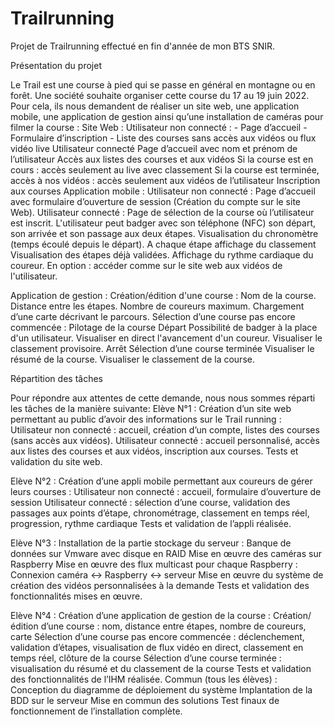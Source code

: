 # Trailrunning
Projet de Trailrunning effectué en fin d'année de mon BTS SNIR. 

Présentation du projet

Le Trail est une course à pied qui se passe en général en montagne ou en forêt. Une société souhaite organiser cette course du 17 au 19 juin 2022. Pour cela, ils nous demandent de réaliser un site web, une application mobile, une application de gestion ainsi qu’une installation de caméras pour filmer la course : 
	Site Web :
Utilisateur non connecté :
			-    Page d’accueil
			-    Formulaire d’inscription
			-    Liste des courses sans accès aux vidéos ou flux vidéo live
Utilisateur connecté
Page d’accueil avec nom et prénom de l’utilisateur
Accès aux listes des courses et aux vidéos
Si la course est en cours : accès seulement au live avec classement
Si la course est terminée, accès à nos vidéos : accès seulement aux vidéos de l’utilisateur
Inscription aux courses
  Application mobile :
Utilisateur non connecté :
Page d’accueil avec formulaire d’ouverture de session (Création du compte sur le site Web).
Utilisateur connecté :
Page de sélection de la course où l’utilisateur est inscrit. 
L'utilisateur peut badger avec son téléphone (NFC) son départ, son arrivée et son passage aux deux étapes. 
Visualisation du chronomètre (temps écoulé depuis le départ).
A chaque étape affichage du classement
Visualisation des étapes déjà validées.
Affichage du rythme cardiaque du coureur.
En option : accéder comme sur le site web aux vidéos de l'utilisateur.

Application de gestion :
Création/édition d'une course :
Nom de la course.
Distance entre les étapes.
Nombre de coureurs maximum.
Chargement d’une carte décrivant le parcours.
Sélection d’une course pas encore commencée :
Pilotage de la course
Départ
Possibilité de badger à la place d'un utilisateur.
Visualiser en direct l'avancement d'un coureur.
Visualiser le classement provisoire.
Arrêt
Sélection d’une course terminée
Visualiser le résumé de la course.
Visualiser le classement de la course.
















Répartition des tâches

Pour répondre aux attentes de cette demande, nous nous sommes réparti les tâches de la manière suivante:
Elève N°1 :
Création d’un site web permettant au public d’avoir des informations sur le Trail running :
Utilisateur non connecté : accueil, création d’un compte, listes des courses (sans accès aux vidéos).
Utilisateur connecté : accueil personnalisé, accès aux listes des courses et aux vidéos, inscription aux courses.
Tests et validation du site web.

Elève N°2 :
Création d’une appli mobile permettant aux coureurs de gérer leurs courses :
Utilisateur non connecté : accueil, formulaire d’ouverture de session
Utilisateur connecté : sélection d’une course, validation des passages aux points d’étape, chronométrage, classement en temps réel, progression, rythme cardiaque
Tests et validation de l’appli réalisée.

Elève N°3 :
Installation de la partie stockage du serveur :
Banque de données sur Vmware avec disque en RAID
Mise en œuvre des caméras sur Raspberry
Mise en œuvre des flux multicast pour chaque Raspberry :
Connexion caméra <-> Raspberry <-> serveur
Mise en œuvre du système de création des vidéos personnalisées à la demande
Tests et validation des fonctionnalités mises en œuvre.




Elève N°4 :
Création d’une application de gestion de la course :
Création/édition d’une course : nom, distance entre étapes, nombre de coureurs, carte
Sélection d’une course pas encore commencée : déclenchement, validation d’étapes, visualisation de flux vidéo en direct, classement en temps réel, clôture de la course
Sélection d’une course terminée : visualisation du résumé et du classement de la course
Tests et validation des fonctionnalités de l’IHM réalisée.
Commun (tous les élèves) :
Conception du diagramme de déploiement du système
Implantation de la BDD sur le serveur
Mise en commun des solutions
Test finaux de fonctionnement de l’installation complète.
